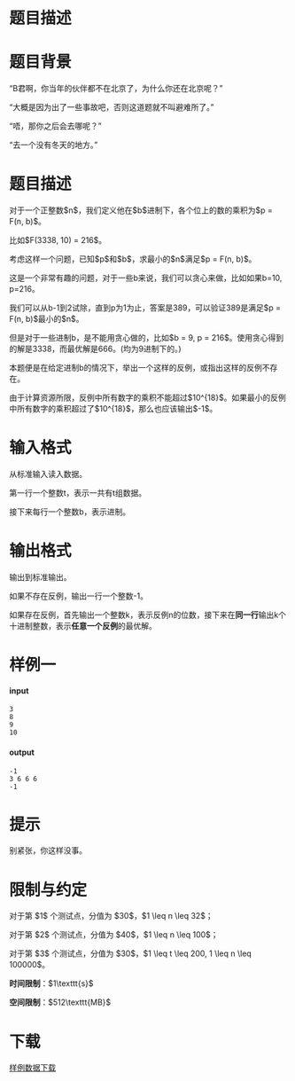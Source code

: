 # 题目描述


# 题目背景


<p>“B君啊，你当年的伙伴都不在北京了，为什么你还在北京呢？”</p>
<p>“大概是因为出了一些事故吧，否则这道题就不叫避难所了。”</p>
<p>“唔，那你之后会去哪呢？”</p>
<p>“去一个没有冬天的地方。”</p>

# 题目描述


<p>对于一个正整数$n$，我们定义他在$b$进制下，各个位上的数的乘积为$p = F(n, b)$。</p>
<p>比如$F(3338, 10) = 216$。</p>
<p>考虑这样一个问题，已知$p$和$b$，求最小的$n$满足$p = F(n, b)$。</p>
<p>这是一个非常有趣的问题，对于一些b来说，我们可以贪心来做，比如如果b=10, p=216。</p>
<p>我们可以从b-1到2试除，直到p为1为止，答案是389，可以验证389是满足$p = F(n, b)$最小的$n$。</p>
<p>但是对于一些进制b，是不能用贪心做的，比如$b = 9, p = 216$。使用贪心得到的解是3338，而最优解是666。(均为9进制下的。)</p>
<p>本题便是在给定进制b的情况下，举出一个这样的反例，或指出这样的反例不存在。</p>
<p>由于计算资源所限，反例中所有数字的乘积不能超过$10^{18}$。如果最小的反例中所有数字的乘积超过了$10^{18}$，那么也应该输出$-1$。</p>

# 输入格式


<p>从标准输入读入数据。</p>
<p>第一行一个整数t，表示一共有t组数据。</p>
<p>接下来每行一个整数b，表示进制。</p>

# 输出格式


<p>输出到标准输出。</p>
<p>如果不存在反例，输出一行一个整数-1。</p>
<p>如果存在反例，首先输出一个整数k，表示反例n的位数，接下来在<strong>同一行</strong>输出k个十进制整数，表示<strong>任意一个反例</strong>的最优解。</p>

# 样例一


<h4>input</h4>
<pre><code class="sh_plain">3
8
9
10</code></pre>
<h4>output</h4>
<pre><code class="sh_plain">-1
3 6 6 6
-1</code></pre>

# 提示


<p>别紧张，你这样没事。</p>

# 限制与约定


<p>对于第 $1$ 个测试点，分值为 $30$，$1 \leq n \leq 32$；</p>
<p>对于第 $2$ 个测试点，分值为 $40$，$1 \leq n \leq 100$；</p>
<p>对于第 $3$ 个测试点，分值为 $30$，$1 \leq t \leq 200, 1 \leq n \leq 100000$。</p>
<p><strong>时间限制</strong>：$1\texttt{s}$</p>
<p><strong>空间限制</strong>：$512\texttt{MB}$</p>

# 下载


<p><a href="/download.php?type=problem&amp;id=343">样例数据下载</a></p>
